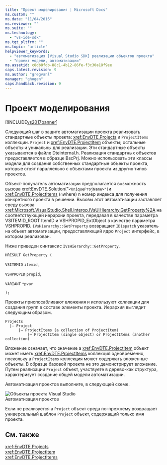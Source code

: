 ```yaml
---
title: "Проект моделирования | Microsoft Docs"
ms.custom: ""
ms.date: "11/04/2016"
ms.reviewer: ""
ms.suite: ""
ms.technology: 
  - "vs-ide-sdk"
ms.tgt_pltfrm: ""
ms.topic: "article"
helpviewer_keywords: 
  - "автоматизация [Visual Studio SDK] реализации объектов проекта"
  - "проект модели, автоматизации"
ms.assetid: c8db8fdb-88c1-4b12-86fe-f3c30a18f9ee
caps.latest.revision: 9
ms.author: "gregvanl"
manager: "ghogen"
caps.handback.revision: 9
---
```

# Проект моделирования
[!INCLUDE[vs2017banner](../../code-quality/includes/vs2017banner.md)]

Следующий шаг в защите автоматизации проекта реализовать стандартные объекты проекта:  <xref:EnvDTE.Projects> и  `ProjectItems` коллекции.   `Project` и  <xref:EnvDTE.ProjectItem> объекты; остальные объекты и уникальны для реализации.  Эти стандартные объекты указываются в файле Dteinternal.h.  Реализация стандартных объектов предоставляется в образце BscPrj.  Можно использовать эти классы модели для создания собственных стандартные объекты проекта, которые стоят параллельно с объектами проекта из других типов проектов.  
  
 Объект\-получатель автоматизации предполагается возможность вызова <xref:EnvDTE.Solution>\("`<UniqueProjName>")`и  <xref:EnvDTE.ProjectItems> \(`n`where\)  n номер индекса для получения конкретного проекта в решении.  Вызовы этот автоматизации заставляет среду вызова <xref:Microsoft.VisualStudio.Shell.Interop.IVsUIHierarchy.GetProperty%2A> на соответствующей иерархии проекта, передавая в качестве параметра VSITEMID\_ROOT ItemID и VSHPROPID\_ExtObject в качестве параметра VSHPROPID.  `IVsHierarchy::GetProperty` возвращает  `IDispatch` указатель на объект автоматизации, предоставляющий ядро  `Project` интерфейс, в котором реализован.  
  
 Ниже приведен синтаксис `IVsHierarchy::GetProperty`.  
  
 `HRESULT GetProperty (`  
  
 `VSITEMID` `itemid`,  
  
 `VSHPROPID` `propid`,  
  
 `VARIANT` `*pvar`  
  
 `);`  
  
 Проекты приспосабливают вложения и используют коллекции для создания групп в составе элементы проекта.  Иерархия выглядит следующим образом.  
  
```  
Projects  
  |– Project  
      |– ProjectItems (a collection of ProjectItem)  
          |– ProjectItem (single object) or ProjectItems (another collection)  
```  
  
 Вложение означает, что значение a <xref:EnvDTE.ProjectItem> объект может иметь  <xref:EnvDTE.ProjectItems> коллекция одновременно, поскольку a  `ProjectItems` коллекция может содержать вложенные объекты.  В образце базовой проекта не это демонстрирует вложение.  Путем реализации `Project` объект, участвуете в дерево\-как структура, характеризует создание общей модели автоматизации.  
  
 Автоматизация проектов выполните, в следующей схеме.  
  
 ![Объекты проекта Visual Studio](~/docs/extensibility/internals/media/projectobjects.gif "ProjectObjects")  
Автоматизация проектов  
  
 Если не реализуется a `Project` объект среда по\-прежнему возвращает универсальный шаблон  `Project` объект, содержащий только имя проекта.  
  
## См. также  
 <xref:EnvDTE.Projects>   
 <xref:EnvDTE.ProjectItem>   
 <xref:EnvDTE.ProjectItems>